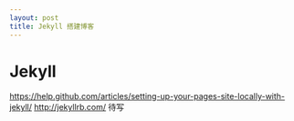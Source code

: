 ```yaml
---
layout: post
title: Jekyll 搭建博客
---
```


# Jekyll

https://help.github.com/articles/setting-up-your-pages-site-locally-with-jekyll/
http://jekyllrb.com/ 待写
